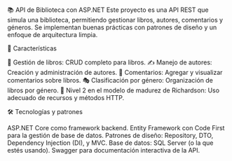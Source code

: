 📚 API de Biblioteca con ASP.NET
Este proyecto es una API REST que simula una biblioteca, permitiendo gestionar libros, autores, comentarios y géneros. Se implementan buenas prácticas con patrones de diseño y un enfoque de arquitectura limpia.

🚀 Características

📖 Gestión de libros: CRUD completo para libros.
✍️ Manejo de autores: Creación y administración de autores.
💬 Comentarios: Agregar y visualizar comentarios sobre libros.
🎭 Clasificación por género: Organización de libros por género.
🔗 Nivel 2 en el modelo de madurez de Richardson: Uso adecuado de recursos y métodos HTTP.

🛠️ Tecnologías y patrones

ASP.NET Core como framework backend.
Entity Framework con Code First para la gestión de base de datos.
Patrones de diseño: Repository, DTO, Dependency Injection (DI), y MVC.
Base de datos: SQL Server (o la que estés usando).
Swagger para documentación interactiva de la API.
